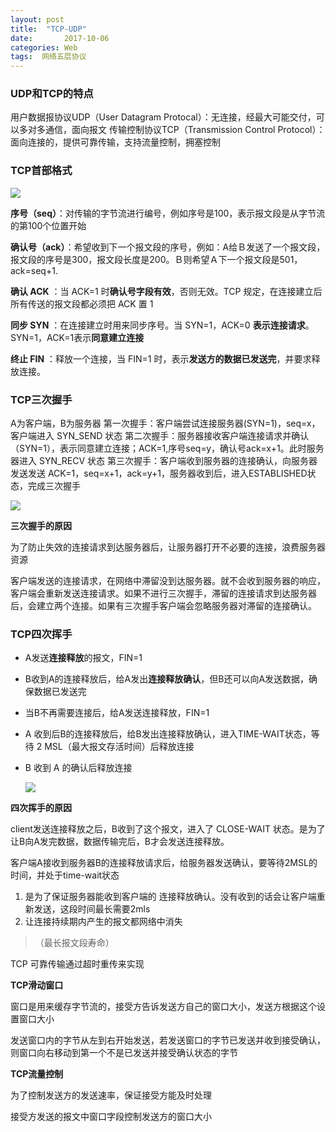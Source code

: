 ```yaml
---
layout: post
title:  "TCP-UDP"
date:       2017-10-06 
categories: Web
tags:  网络五层协议 
---
```


### UDP和TCP的特点

用户数据报协议UDP（User Datagram Protocal）：无连接，经最大可能交付，可以多对多通信，面向报文
传输控制协议TCP（Transmission Control Protocol）：面向连接的，提供可靠传输，支持流量控制，拥塞控制









### TCP首部格式

![](https://lukkyy.github.io/assets/IT/Web/154645.png)

**序号（seq）**：对传输的字节流进行编号，例如序号是100，表示报文段是从字节流的第100个位置开始

**确认号（ack）**：希望收到下一个报文段的序号，例如：A给Ｂ发送了一个报文段，报文段的序号是300，报文段长度是200。Ｂ则希望Ａ下一个报文段是501，ack=seq+1.

**确认 ACK** ：当 ACK=1 时**确认号字段有效**，否则无效。TCP 规定，在连接建立后所有传送的报文段都必须把 ACK 置 1

**同步 SYN** ：在连接建立时用来同步序号。当 SYN=1，ACK=0 **表示连接请求**。SYN=1，ACK=1表示**同意建立连接**

**终止 FIN** ：释放一个连接，当 FIN=1 时，表示**发送方的数据已发送完**，并要求释放连接。

### TCP三次握手

A为客户端，B为服务器
第一次握手：客户端尝试连接服务器(SYN=1)，seq=x，客户端进入 SYN_SEND 状态
第二次握手：服务器接收客户端连接请求并确认（SYN=1），表示同意建立连接；ACK=1,序号seq=y，确认号ack=x+1。此时服务器进入 SYN_RECV 状态
第三次握手：客户端收到服务器的连接确认，向服务器发送发送 ACK=1，seq=x+1，ack=y+1，服务器收到后，进入ESTABLISHED状态，完成三次握手

![](https://lukkyy.github.io/assets/IT/Web/sanciwoshou.png)

**三次握手的原因**

为了防止失效的连接请求到达服务器后，让服务器打开不必要的连接，浪费服务器资源

客户端发送的连接请求，在网络中滞留没到达服务器。就不会收到服务器的响应，客户端会重新发送连接请求。如果不进行三次握手，滞留的连接请求到达服务器后，会建立两个连接。如果有三次握手客户端会忽略服务器对滞留的连接确认。

### TCP四次挥手

- A发送**连接释放**的报文，FIN=1

- B收到A的连接释放后，给A发出**连接释放确认**，但B还可以向A发送数据，确保数据已发送完

- 当B不再需要连接后，给A发送连接释放，FIN=1

- A 收到后B的连接释放后，给B发出连接释放确认，进入TIME-WAIT状态，等待 2 MSL（最大报文存活时间）后释放连接

- B 收到 A 的确认后释放连接

  ![](https://lukkyy.github.io/assets/IT/Web/sici.png)

**四次挥手的原因**

client发送连接释放之后，B收到了这个报文，进入了 CLOSE-WAIT 状态。是为了让B向A发完数据，数据传输完后，B才会发送连接释放。

客户端A接收到服务器B的连接释放请求后，给服务器发送确认，要等待2MSL的时间，并处于time-wait状态

1. 是为了保证服务器能收到客户端的 连接释放确认。没有收到的话会让客户端重新发送，这段时间最长需要2mls
2. 让连接持续期内产生的报文都网络中消失
>（最长报文段寿命）


TCP 可靠传输通过超时重传来实现

**TCP滑动窗口**

窗口是用来缓存字节流的，接受方告诉发送方自己的窗口大小，发送方根据这个设置窗口大小

发送窗口内的字节从左到右开始发送，若发送窗口的字节已发送并收到接受确认，则窗口向右移动到第一个不是已发送并接受确认状态的字节

**TCP流量控制**

为了控制发送方的发送速率，保证接受方能及时处理

接受方发送的报文中窗口字段控制发送方的窗口大小